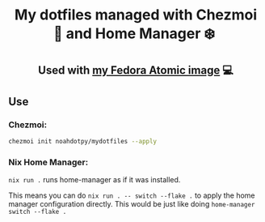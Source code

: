 <div align="center">

# My dotfiles managed with Chezmoi :house_with_garden: and Home Manager :snowflake:&nbsp;
## Used with [my Fedora Atomic image](https://github.com/noahdotpy/myublue) 💻️

</div>

## Use

### Chezmoi:

```bash
chezmoi init noahdotpy/mydotfiles --apply
```

### Nix Home Manager:

`nix run .` runs home-manager as if it was installed.

This means you can do `nix run . -- switch --flake .` to apply the home manager configuration directly. This would be just like doing `home-manager switch --flake .`

